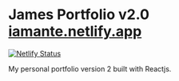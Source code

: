 # James Portfolio  v2.0 [iamante.netlify.app](https://iamante.netlify.app/)
[![Netlify Status](https://api.netlify.com/api/v1/badges/892bc983-5854-484d-a6df-189c9899797c/deploy-status)](https://app.netlify.com/sites/iamante/deploys) 

My personal portfolio version 2 built with Reactjs. 
